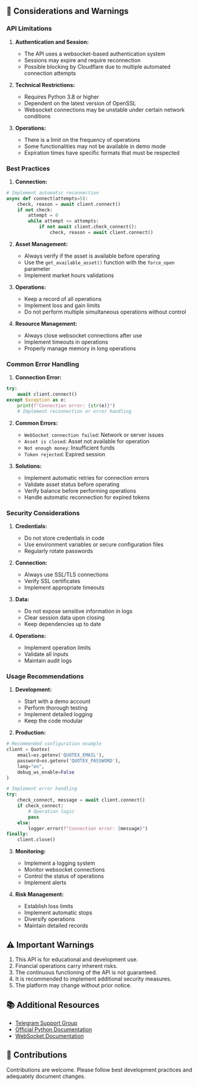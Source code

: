 ## 🚨 Considerations and Warnings

### API Limitations

1. **Authentication and Session:**
   - The API uses a websocket-based authentication system
   - Sessions may expire and require reconnection
   - Possible blocking by Cloudflare due to multiple automated connection attempts

2. **Technical Restrictions:**
   - Requires Python 3.8 or higher
   - Dependent on the latest version of OpenSSL
   - Websocket connections may be unstable under certain network conditions

3. **Operations:**
   - There is a limit on the frequency of operations
   - Some functionalities may not be available in demo mode
   - Expiration times have specific formats that must be respected

### Best Practices

1. **Connection:**
```python
# Implement automatic reconnection
async def connect(attempts=5):
    check, reason = await client.connect()
    if not check:
        attempt = 0
        while attempt <= attempts:
            if not await client.check_connect():
                check, reason = await client.connect()
```

2. **Asset Management:**
   - Always verify if the asset is available before operating
   - Use the `get_available_asset()` function with the `force_open` parameter
   - Implement market hours validations

3. **Operations:**
   - Keep a record of all operations
   - Implement loss and gain limits
   - Do not perform multiple simultaneous operations without control

4. **Resource Management:**
   - Always close websocket connections after use
   - Implement timeouts in operations
   - Properly manage memory in long operations

### Common Error Handling

1. **Connection Error:**
```python
try:
    await client.connect()
except Exception as e:
    print(f"Connection error: {str(e)}")
    # Implement reconnection or error handling
```

2. **Common Errors:**
   - `WebSocket connection failed`: Network or server issues
   - `Asset is closed`: Asset not available for operation
   - `Not enough money`: Insufficient funds
   - `Token rejected`: Expired session

3. **Solutions:**
   - Implement automatic retries for connection errors
   - Validate asset status before operating
   - Verify balance before performing operations
   - Handle automatic reconnection for expired tokens

### Security Considerations

1. **Credentials:**
   - Do not store credentials in code
   - Use environment variables or secure configuration files
   - Regularly rotate passwords

2. **Connection:**
   - Always use SSL/TLS connections
   - Verify SSL certificates
   - Implement appropriate timeouts

3. **Data:**
   - Do not expose sensitive information in logs
   - Clear session data upon closing
   - Keep dependencies up to date

4. **Operations:**
   - Implement operation limits
   - Validate all inputs
   - Maintain audit logs

### Usage Recommendations

1. **Development:**
   - Start with a demo account
   - Perform thorough testing
   - Implement detailed logging
   - Keep the code modular

2. **Production:**
```python
# Recommended configuration example
client = Quotex(
    email=os.getenv('QUOTEX_EMAIL'),
    password=os.getenv('QUOTEX_PASSWORD'),
    lang="en",
    debug_ws_enable=False
)

# Implement error handling
try:
    check_connect, message = await client.connect()
    if check_connect:
        # Operation logic
        pass
    else:
        logger.error(f"Connection error: {message}")
finally:
    client.close()
```

3. **Monitoring:**
   - Implement a logging system
   - Monitor websocket connections
   - Control the status of operations
   - Implement alerts

4. **Risk Management:**
   - Establish loss limits
   - Implement automatic stops
   - Diversify operations
   - Maintain detailed records

## ⚠️ Important Warnings

1. This API is for educational and development use.
2. Financial operations carry inherent risks.
3. The continuous functioning of the API is not guaranteed.
4. It is recommended to implement additional security measures.
5. The platform may change without prior notice.

## 📚 Additional Resources

- [Telegram Support Group](https://t.me/+Uzcmc-NZvN4xNTQx)
- [Official Python Documentation](https://docs.python.org/)
- [WebSocket Documentation](https://websockets.readthedocs.io/)

## 🤝 Contributions

Contributions are welcome. Please follow best development practices and adequately document changes.